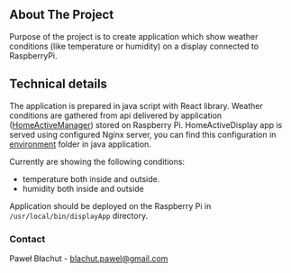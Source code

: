 ## About The Project

Purpose of the project is to create application which show weather conditions (like temperature or humidity) on a display connected to RaspberryPi.

## Technical details

The application is prepared in java script with React library. Weather conditions are gathered from api delivered by application ([HomeActiveManager](https://github.com/pawbla/HomeActiveManager)) stored on Raspberry Pi. HomeActiveDisplay app is served using configured Nginx server, you can find this configuration in [environment](https://github.com/pawbla/HomeActiveManager/tree/develop/environment) folder in java application.

Currently are showing the following conditions:
- temperature both inside and outside.
- humidity both inside and outside

Application should be deployed on the Raspberry Pi in `/usr/local/bin/displayApp` directory.

### Contact

Paweł Błachut - blachut.pawel@gmail.com

